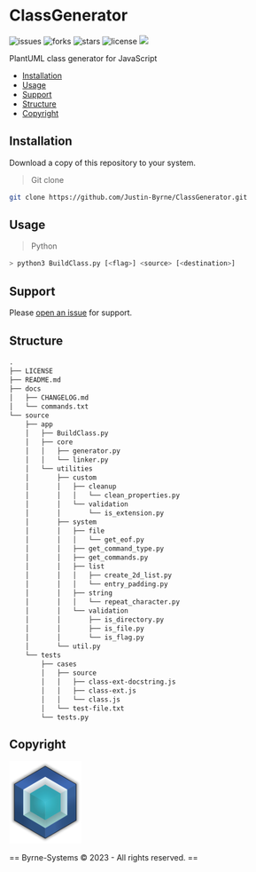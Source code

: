 # ClassGenerator

![issues](https://img.shields.io/github/issues/Justin-Byrne/ClassGenerator)
![forks](https://img.shields.io/github/forks/Justin-Byrne/ClassGenerator)
![stars](https://img.shields.io/github/stars/Justin-Byrne/ClassGenerator)
![license](https://img.shields.io/github/license/Justin-Byrne/ClassGenerator)
<img src="https://img.shields.io/badge/Python-3.11.2-blue" />

PlantUML class generator for JavaScript

- [Installation](#installation)
- [Usage](#usage)
- [Support](#support)
- [Structure](#structure)
- [Copyright](#copyright)

## Installation

Download a copy of this repository to your system.

> Git clone

```sh
git clone https://github.com/Justin-Byrne/ClassGenerator.git
```

## Usage

> Python

```sh
> python3 BuildClass.py [<flag>] <source> [<destination>]
```

## Support

Please [open an issue](https://github.com/Justin-Byrne/ClassGenerator/issues/new) for support.


## Structure

```
.
├── LICENSE
├── README.md
├── docs
│   ├── CHANGELOG.md
│   └── commands.txt
└── source
    ├── app
    │   ├── BuildClass.py
    │   ├── core
    │   │   ├── generator.py
    │   │   └── linker.py
    │   └── utilities
    │       ├── custom
    │       │   ├── cleanup
    │       │   │   └── clean_properties.py
    │       │   └── validation
    │       │       └── is_extension.py
    │       ├── system
    │       │   ├── file
    │       │   │   └── get_eof.py
    │       │   ├── get_command_type.py
    │       │   ├── get_commands.py
    │       │   ├── list
    │       │   │   ├── create_2d_list.py
    │       │   │   └── entry_padding.py
    │       │   ├── string
    │       │   │   └── repeat_character.py
    │       │   └── validation
    │       │       ├── is_directory.py
    │       │       ├── is_file.py
    │       │       └── is_flag.py
    │       └── util.py
    └── tests
        ├── cases
        │   ├── source
        │   │   ├── class-ext-docstring.js
        │   │   ├── class-ext.js
        │   │   └── class.js
        │   └── test-file.txt
        └── tests.py
```

## Copyright

![Byrne-Systems](https://github.com/Justin-Byrne/ClassGenerator/blob/main/images/cube_sm.png)

== Byrne-Systems © 2023 - All rights reserved. ==
